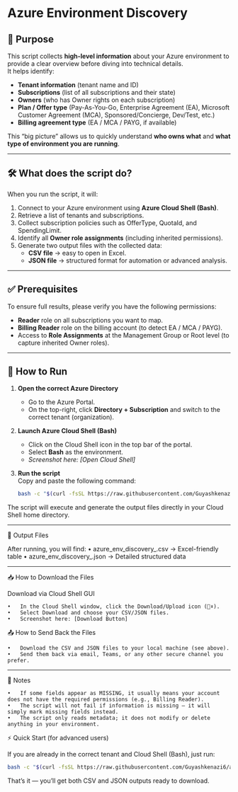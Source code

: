 # Azure Environment Discovery

## 🎯 Purpose
This script collects **high-level information** about your Azure environment to provide a clear overview before diving into technical details.  
It helps identify:

- **Tenant information** (tenant name and ID)  
- **Subscriptions** (list of all subscriptions and their state)  
- **Owners** (who has Owner rights on each subscription)  
- **Plan / Offer type** (Pay-As-You-Go, Enterprise Agreement (EA), Microsoft Customer Agreement (MCA), Sponsored/Concierge, Dev/Test, etc.)  
- **Billing agreement type** (EA / MCA / PAYG, if available)

This “big picture” allows us to quickly understand **who owns what** and **what type of environment you are running**.

---

## 🛠️ What does the script do?
When you run the script, it will:

1. Connect to your Azure environment using **Azure Cloud Shell (Bash)**.  
2. Retrieve a list of tenants and subscriptions.  
3. Collect subscription policies such as OfferType, QuotaId, and SpendingLimit.  
4. Identify all **Owner role assignments** (including inherited permissions).  
5. Generate two output files with the collected data:  
   - **CSV file** → easy to open in Excel.  
   - **JSON file** → structured format for automation or advanced analysis.  

---

## ✅ Prerequisites

To ensure full results, please verify you have the following permissions:

- **Reader** role on all subscriptions you want to map.  
- **Billing Reader** role on the billing account (to detect EA / MCA / PAYG).  
- Access to **Role Assignments** at the Management Group or Root level (to capture inherited Owner roles).  

---

## 🚀 How to Run

1. **Open the correct Azure Directory**  
   - Go to the Azure Portal.  
   - On the top-right, click **Directory + Subscription** and switch to the correct tenant (organization).

2. **Launch Azure Cloud Shell (Bash)**  
   - Click on the Cloud Shell icon in the top bar of the portal.  
   - Select **Bash** as the environment.  
   - *Screenshot here: [Open Cloud Shell]*

3. **Run the script**  
   Copy and paste the following command:

   ```bash
   bash -c "$(curl -fsSL https://raw.githubusercontent.com/Guyashkenazi6/azure-env-discovery/refs/heads/main/azure-env-discovery.sh)"
   ```

The script will execute and generate the output files directly in your Cloud Shell home directory.

---

📂 Output Files

After running, you will find:
	•	azure_env_discovery_<timestamp>.csv → Excel-friendly table
	•	azure_env_discovery_<timestamp>.json → Detailed structured data

---

📥 How to Download the Files

Download via Cloud Shell GUI

	•	In the Cloud Shell window, click the Download/Upload icon (📂⬇️).
	•	Select Download and choose your CSV/JSON files.
	•	Screenshot here: [Download Button]

📤 How to Send Back the Files
	
 	•	Download the CSV and JSON files to your local machine (see above).
 	•	Send them back via email, Teams, or any other secure channel you prefer.

---

📌 Notes

	•	If some fields appear as MISSING, it usually means your account does not have the required permissions (e.g., Billing Reader).
	•	The script will not fail if information is missing – it will simply mark missing fields instead.
	•	The script only reads metadata; it does not modify or delete anything in your environment.

⚡ Quick Start (for advanced users)

If you are already in the correct tenant and Cloud Shell (Bash), just run:
```bash
bash -c "$(curl -fsSL https://raw.githubusercontent.com/Guyashkenazi6/azure-env-discovery/refs/heads/main/azure-env-discovery.sh)"
```
That’s it — you’ll get both CSV and JSON outputs ready to download.
